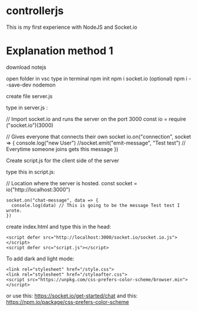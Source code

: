 # controllerjs
 This is my first experience with NodeJS and Socket.io

# Explanation method 1

download notejs

open folder in vsc
type in terminal
npm init
npm i socket.io
(optional) npm i --save-dev nodemon

create file server.js

type in server.js :

// Import socket.io and runs the server on the port 3000
    const io = require ("socket.io")(3000)

// Gives everyone that connects their own socket
    io.on("connection", socket => {
        console.log("new User")
        //socket.emit("emit-message", "Test test") // Everytime someone joins gets this message
    })


Create script.js for the client side of the server

type this in script.js:

// Location where the server is hosted.
    const socket = io("http://localhost:3000")

    socket.on("chat-message", data => {
      console.log(data) // This is going to be the message Test test I wrote.
    })

create index.html and type this in the head:

  <!-- where the socket.io is working -->
    <script defer src="http://localhost:3000/socket.io/socket.io.js"></script>
    <script defer src="script.js"></script>

 To add dark and light mode:

  <!-- To transform light mode to dark mode -->
    <link rel="stylesheet" href="/style.css">
    <link rel="stylesheet" href="/styleafter.css">
    <script src="https://unpkg.com/css-prefers-color-scheme/browser.min"></script>

or use this: https://socket.io/get-started/chat
and this: https://npm.io/package/css-prefers-color-scheme